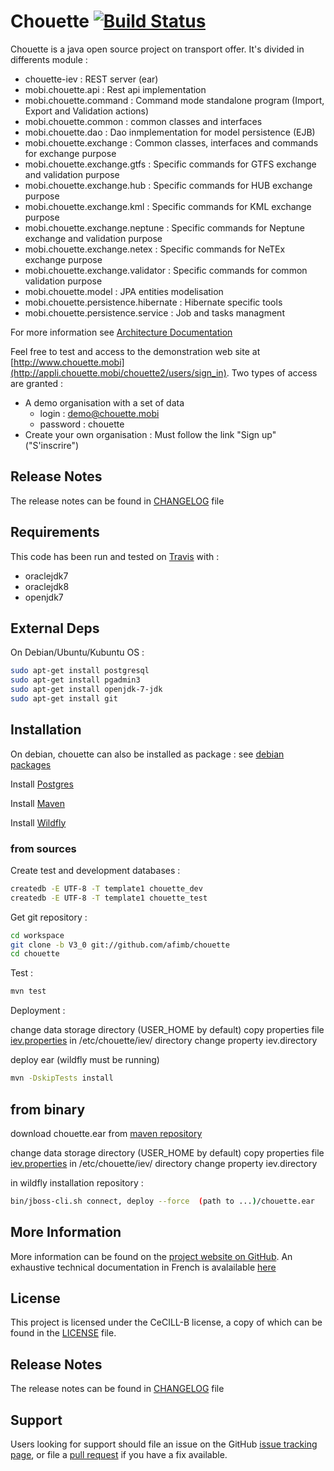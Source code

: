 # Chouette [![Build Status](https://travis-ci.org/afimb/chouette.png)](http://travis-ci.org/afimb/chouette?branch=master)

Chouette is a java open source project on transport offer. It's divided in differents module : 
* chouette-iev : REST server (ear)
* mobi.chouette.api : Rest api implementation
* mobi.chouette.command : Command mode standalone program (Import, Export and Validation actions)
* mobi.chouette.common : common classes and interfaces
* mobi.chouette.dao : Dao inmplementation for model persistence (EJB)
* mobi.chouette.exchange : Common classes, interfaces and commands for exchange purpose
* mobi.chouette.exchange.gtfs : Specific commands for GTFS exchange and validation purpose
* mobi.chouette.exchange.hub : Specific commands for HUB exchange purpose
* mobi.chouette.exchange.kml : Specific commands for KML exchange purpose
* mobi.chouette.exchange.neptune : Specific commands for Neptune exchange and validation purpose
* mobi.chouette.exchange.netex : Specific commands for NeTEx exchange purpose
* mobi.chouette.exchange.validator : Specific commands for common validation purpose
* mobi.chouette.model : JPA entities modelisation
* mobi.chouette.persistence.hibernate : Hibernate specific tools
* mobi.chouette.persistence.service : Job and tasks managment

For more information see [Architecture Documentation](http://www.chouette.mobi/docs/) 

Feel free to test and access to the demonstration web site at [http://www.chouette.mobi](http://appli.chouette.mobi/chouette2/users/sign_in). Two types of access are granted : 
* A demo organisation with a set of data
  * login : demo@chouette.mobi
  * password : chouette
* Create your own organisation : Must follow the link "Sign up" ("S'inscrire")

## Release Notes

The release notes can be found in [CHANGELOG](./CHANGELOG.md) file 

## Requirements
 
This code has been run and tested on [Travis](http://travis-ci.org/afimb/chouette?branch=master) with : 
* oraclejdk7
* oraclejdk8
* openjdk7


## External Deps
On Debian/Ubuntu/Kubuntu OS : 
```sh
sudo apt-get install postgresql 
sudo apt-get install pgadmin3 
sudo apt-get install openjdk-7-jdk 
sudo apt-get install git
```

## Installation
 
On debian, chouette can also be installed as package : see [debian packages](http://packages.chouette.cityway.fr/debian/chouette)

Install [Postgres](./doc/install/postgresql.md) 

Install [Maven](./doc/install/maven.md)

Install [Wildfly](./doc/install/wildfly.md) 

### from sources
Create test and development databases : 
```sh
createdb -E UTF-8 -T template1 chouette_dev
createdb -E UTF-8 -T template1 chouette_test
```

Get git repository :
```sh
cd workspace
git clone -b V3_0 git://github.com/afimb/chouette
cd chouette
```

Test :

```sh
mvn test
```

Deployment :

change data storage directory (USER_HOME by default)
copy properties file [iev.properties](./doc/iev.properties) in /etc/chouette/iev/ directory
change property iev.directory

deploy ear (wildfly must be running)
```sh
mvn -DskipTests install
```

## from binary
download chouette.ear from [maven repository](http://maven.chouette.mobi/chouette_iev)

change data storage directory (USER_HOME by default)
copy properties file [iev.properties](./doc/iev.properties) in /etc/chouette/iev/ directory
change property iev.directory

in wildfly installation repository : 
```sh
bin/jboss-cli.sh connect, deploy --force  (path to ...)/chouette.ear
```

## More Information
 
More information can be found on the [project website on GitHub](.). 
An exhaustive technical documentation in French is avalailable [here](http://www.chouette.mobi/docs/)


## License
 
This project is licensed under the CeCILL-B license, a copy of which can be found in the [LICENSE](./LICENSE.md) file.

## Release Notes

The release notes can be found in [CHANGELOG](./CHANGELOG.md) file 
 
## Support
 
Users looking for support should file an issue on the GitHub [issue tracking page](../../issues), or file a [pull request](../../pulls) if you have a fix available.
